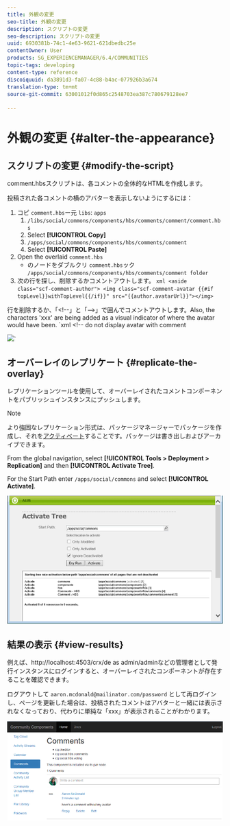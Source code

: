```yaml
---
title: 外観の変更
seo-title: 外観の変更
description: スクリプトの変更
seo-description: スクリプトの変更
uuid: 6930381b-74c1-4e63-9621-621dbedbc25e
contentOwner: User
products: SG_EXPERIENCEMANAGER/6.4/COMMUNITIES
topic-tags: developing
content-type: reference
discoiquuid: da3891d3-fa07-4c88-b4ac-077926b3a674
translation-type: tm+mt
source-git-commit: 63001012f0d865c2548703ea387c780679128ee7

---
```



# 外観の変更 {#alter-the-appearance}

## スクリプトの変更 {#modify-the-script}

comment.hbsスクリプトは、各コメントの全体的なHTMLを作成します。

投稿された各コメントの横のアバターを表示しないようにするには：

1. コピ `comment.hbs`ー元 `libs`: `apps`
   1.  `/libs/social/commons/components/hbs/comments/comment/comment.hbs`
   1. Select **[!UICONTROL Copy]**
   1.  `/apps/social/commons/components/hbs/comments/comment`
   1. Select **[!UICONTROL Paste]**
1. Open the overlaid `comment.hbs`
   * のノードをダブルクリ `comment.hbs`ック `/apps/social/commons/components/hbs/comments/comment folder`
1. 次の行を探し、削除するかコメントアウトします。
   `xml <aside class="scf-comment-author">
<img class="scf-comment-avatar {{#if topLevel}}withTopLevel{{/if}}" src="{{author.avatarUrl}}"></img>`

行を削除するか、「&lt;!--」と「-->」で囲んでコメントアウトします。Also, the characters &#39;xxx&#39; are being added as a visual indicator of where the avatar would have been.
`xml <!-- do not display avatar with comment
<aside class="scf-comment-author">
<img class="scf-comment-avatar {{#if topLevel}}withTopLevel{{/if}}" src="{{author.avatarUrl}}"></img>`

## オーバーレイのレプリケート {#replicate-the-overlay}

レプリケーションツールを使用して、オーバーレイされたコメントコンポーネントをパブリッシュインスタンスにプッシュします。

>[!NOTE]
>
>より強固なレプリケーション形式は、パッケージマネージャーでパッケージを作成し、それを[アクティベート](../../help/sites-administering/package-manager.md#replicating-packages)することです。パッケージは書き出しおよびアーカイブできます。

From the global navigation, select **[!UICONTROL Tools > Deployment > Replication]** and then **[!UICONTROL Activate Tree]**.

For the Start Path enter `/apps/social/commons` and select **[!UICONTROL Activate]**.

![chlimage_1-42](assets/chlimage_1-42.png)

## 結果の表示 {#view-results}

例えば、http://localhost:4503/crx/de as admin/adminなどの管理者として発行インスタンスにログインすると、オーバーレイされたコンポーネントが存在することを確認できます。

ログアウトして `aaron.mcdonald@mailinator.com/password` として再ログインし、ページを更新した場合は、投稿されたコメントはアバターと一緒には表示されなくなっており、代わりに単純な「xxx」が表示されることがわかります。

![chlimage_1-43](assets/chlimage_1-43.png)


